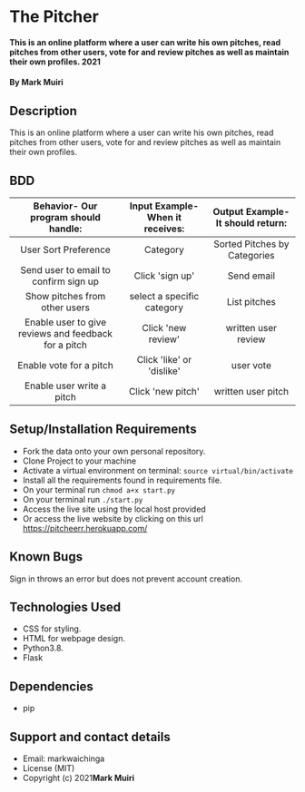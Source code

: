 # The Pitcher
#### This is an online platform where a user can write his own pitches, read pitches from other users, vote for and review pitches as well as maintain their own profiles. 2021
#### By **Mark Muiri**
## Description
This is an online platform where a user can write his own pitches, read pitches from other users, vote for and review pitches as well as maintain their own profiles.
## BDD
| Behavior- Our program should handle: | Input Example- When it receives: | Output Example- It should return: |
| :-------------: | :-------------: | :-------------: |
| User Sort Preference | Category | Sorted Pitches by Categories |
| Send user to email to confirm sign up | Click 'sign up'    | Send email  |
| Show pitches from other users | select a specific category | List pitches |
| Enable user to give reviews and feedback for a pitch | Click 'new review' | written user review |
| Enable vote for a pitch | Click 'like' or 'dislike' | user vote |
| Enable user write a pitch | Click 'new pitch' | written user pitch |
## Setup/Installation Requirements
* Fork the data onto your own personal repository.
* Clone Project to your machine
* Activate a virtual environment on terminal: `source virtual/bin/activate`
* Install all the requirements found in requirements file.
* On your terminal run `chmod a+x start.py`
* On your terminal run `./start.py`
* Access the live site using the local host provided
* Or access the live website by clicking on this url https://pitcheerr.herokuapp.com/
## Known Bugs
Sign in throws an error but does not prevent account creation.
## Technologies Used
* CSS for styling.
* HTML for webpage design.
* Python3.8.
* Flask
## Dependencies
* pip
## Support and contact details
* Email: markwaichinga 
* License (MIT)
* Copyright (c) 2021**Mark Muiri**